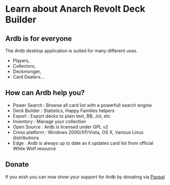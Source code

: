 # Learn about Anarch Revolt Deck Builder #
## Ardb is for everyone ##
The Ardb desktop application is suited for many different uses.
  * Players,
  * Collectors,
  * Deckmonger,
  * Card Dealers...

## How can Ardb help you? ##
  * Power Search : Browse all card list with a powerfull search engine
  * Deck Builder : Statistics, Happy Families helpers
  * Export : Export decks to plain text, BB, Jol, etc
  * Inventory : Manage your collection
  * Open Source : Ardb is licensed under GPL v2
  * Cross platform : Windows 2000/XP/Vista, OS X, Various Linux distributions
  * Edge : Ardb is always up to date as it updates card list from official White Wolf resource

## Donate ##

If you wish you can now show your support for Ardb by donating via  [Paypal](https://www.paypal.com/cgi-bin/webscr?cmd=_donations&business=woodruffr1973%40gmail%2ecom&item_name=Ardb&page_style=Primary&no_shipping=0&no_note=1&tax=0&currency_code=USD&lc=GB&bn=PP%2dDonationsBF&charset=UTF%2d8)
